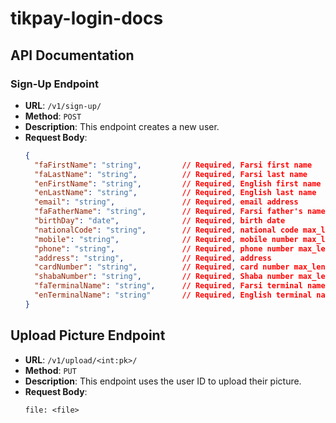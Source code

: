 # tikpay-login-docs
## API Documentation

### Sign-Up Endpoint

- **URL**: `/v1/sign-up/`
- **Method**: `POST`
- **Description**: This endpoint creates a new user.
- **Request Body**:
  ```json
  {
    "faFirstName": "string",         // Required, Farsi first name
    "faLastName": "string",          // Required, Farsi last name
    "enFirstName": "string",         // Required, English first name
    "enLastName": "string",          // Required, English last name
    "email": "string",               // Required, email address
    "faFatherName": "string",        // Required, Farsi father's name
    "birthDay": "date",              // Required, birth date
    "nationalCode": "string",        // Required, national code max_length = 10
    "mobile": "string",              // Required, mobile number max_length = 10
    "phone": "string",               // Required, phone number max_length = 10
    "address": "string",             // Required, address
    "cardNumber": "string",          // Required, card number max_length = 16
    "shabaNumber": "string",         // Required, Shaba number max_length = 24
    "faTerminalName": "string",      // Required, Farsi terminal name
    "enTerminalName": "string"       // Required, English terminal name
  }
## Upload Picture Endpoint

- **URL**: `/v1/upload/<int:pk>/`
- **Method**: `PUT`
- **Description**: This endpoint uses the user ID to upload their picture.
- **Request Body**:
  ```form-data
  file: <file>
